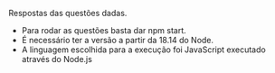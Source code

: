 Respostas das questões dadas.
- Para rodar as questões basta dar npm start.
- É necessário ter a versão a partir da 18.14 do Node.
- A linguagem escolhida para a execução foi JavaScript executado através do Node.js
